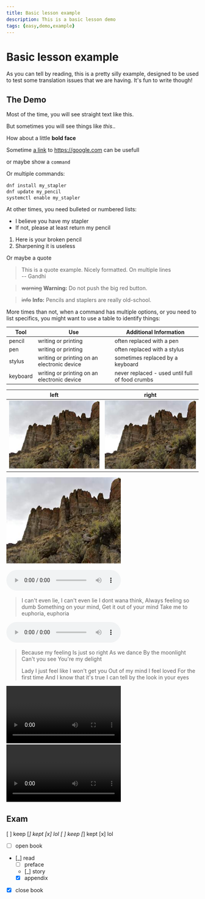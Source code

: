 ```yaml
---
title: Basic lesson example
description: This is a basic lesson demo
tags: {easy,demo,example}
---
```


# Basic lesson example

As you can tell by reading, this is a pretty silly example, designed to be used to test some translation issues that we are having. It's fun to write though!

## The Demo

Most of the time, you will see straight text like this.

But sometimes you will see things like _this_..

How about a little **bold face**

Sometime [a link](https://google.com) to https://google.com can be usefull

or maybe show a `command`

Or multiple commands:

```
dnf install my_stapler
dnf update my_pencil
systemctl enable my_stapler
```

At other times, you need bulleted or numbered lists:

- I believe you have my stapler
- If not, please at least return my pencil

1. Here is your broken pencil
2. Sharpening it is useless

Or maybe a quote

> This is a quote example. Nicely formatted.
> On multiple lines  
> -- Gandhi

> ~~warning~~ **Warning:** Do not push the big red button.

> ~~info~~ **Info:** Pencils and staplers are really old-school.

More times than not, when a command has multiple options, or you need to list specifics, you might want to use a table to identify things:

|  Tool    |   Use               |   Additional Information                                  |
|----------|---------------------|-----------------------------------------------------------|
| pencil   | writing or printing | often replaced with a pen                                 |
| pen      | writing or printing | often replaced with a stylus                              |
| stylus   | writing or printing on an electronic device | sometimes replaced by a keyboard  |
| keyboard | writing or printing on an electronic device | never replaced - used until full of food crumbs |



|  left    |  right   |
|----------|----------|
| ![image label](/media/test.jpg)   | ![image label](/media/test.jpg)  |

![image label](/media/test.jpg)

![Destiny Rogers - Euphoria](https://cdns-preview-1.dzcdn.net/stream/c-113e128007e3c0a3040b80039717cac7-5.mp3)

> I can't even lie, I can't even lie
> I dont wana think, Always feeling so dumb
> Something on your mind, Get it out of your mind
> Take me to euphoria, euphoria

![Modjo - Lady](https://cdns-preview-3.dzcdn.net/stream/c-3ae408da9e670b3c0bfa4eb026b2d5e4-3.mp3)

> Because my feeling Is just so right
> As we dance By the moonlight Can't you see You're my delight
> 
> Lady I just feel like I won't get you Out of my mind I feel loved For the first time
> And I know that it's true I can tell by the look in your eyes


![movie label](https://interactive-examples.mdn.mozilla.net/media/cc0-videos/flower.webm)
![movie label](https://interactive-examples.mdn.mozilla.net/media/cc0-videos/flower.mp4)

## Exam

[ ] keep [_] kept [x] *lol*
[ ] keep [_] kept [x] lol

- [ ] open book
- [_] read
  - [ ] preface
  - [_] story
  - [x] appendix
- [x] close book
